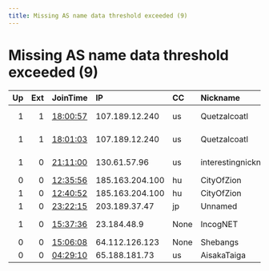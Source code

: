 ```yaml
---
title: Missing AS name data threshold exceeded (9)
---
```


# Missing AS name data threshold exceeded (9)

|   Up |   Ext | JoinTime                                                                                            | IP              | CC   | Nickname            |   ORp |   Dirp | Version   | Contact                   | OS    |   eFamMembers |
|-----:|------:|:----------------------------------------------------------------------------------------------------|:----------------|:-----|:--------------------|------:|-------:|:----------|:--------------------------|:------|--------------:|
|    1 |     1 | [18:00:57](https://metrics.torproject.org/rs.html#details/2C7FBE61AA7F3C60691155E60030B031BFCC5FE3) | 107.189.12.240  | us   | Quetzalcoatl        |  9000 |   9001 | 0.4.5.9   | email:Quetzalcoatl relays | Linux |           124 |
|    1 |     1 | [18:01:03](https://metrics.torproject.org/rs.html#details/B0F5A6F9BDE21AEDB92AEEA5BC9D021CB96B7DC8) | 107.189.12.240  | us   | Quetzalcoatl        |  9100 |   9101 | 0.4.5.9   | email:Quetzalcoatl relays | Linux |           124 |
|    1 |     0 | [21:11:00](https://metrics.torproject.org/rs.html#details/4A5E8A0DFCEEE0121B24647EBD63E915F0177381) | 130.61.57.96    | us   | interestingnickname |   443 |      0 | 0.4.5.9   | tor-abuse@charles-iv.uk   | Linux |             1 |
|    0 |     0 | [12:35:56](https://metrics.torproject.org/rs.html#details/4E223D415D55813B9246B0D37AD52934B2B70119) | 185.163.204.100 | hu   | CityOfZion          |   443 |      0 | 0.4.5.9   | None                      | Linux |             1 |
|    1 |     0 | [12:40:52](https://metrics.torproject.org/rs.html#details/2958F4F335830EE573977A8AB2B88ADB75818984) | 185.163.204.100 | hu   | CityOfZion          |   443 |      0 | 0.4.5.9   | None                      | Linux |             1 |
|    1 |     0 | [23:22:15](https://metrics.torproject.org/rs.html#details/DA283582F1634D48790D615FCDA1FCFDE74E3E19) | 203.189.37.47   | jp   | Unnamed             |  9001 |      0 | 0.4.6.6   | None                      | Linux |             1 |
|    1 |     0 | [15:37:36](https://metrics.torproject.org/rs.html#details/C9349C4D1B827E2785D47F319F082100EDB61F8A) | 23.184.48.9     | None | IncogNET            |  9001 |      0 | 0.4.5.9   | abuse at incognet dot io  | Linux |             1 |
|    0 |     0 | [15:06:08](https://metrics.torproject.org/rs.html#details/4256694D4F9F093D56D7BD7A885BE164E5652075) | 64.112.126.123  | None | Shebangs            |   443 |      0 | 0.3.5.15  | shebangs@yopmail.fr       | Linux |             1 |
|    0 |     0 | [04:29:10](https://metrics.torproject.org/rs.html#details/6934851B69085FCD24914662396C64F83BA5214F) | 65.188.181.73   | us   | AisakaTaiga         |   443 |      0 | 0.4.5.9   | glameow@cock.li           | Linux |             1 |
